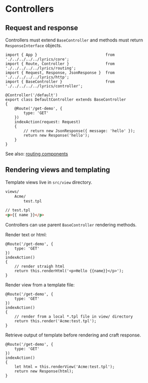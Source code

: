 Controllers
======

Request and response
------

Controllers must extend `BaseController` and methods must return `ResponseInterface` objects.

```node
import { App }                              from './../../../../lyrics/core';
import { Route, Controller }                from './../../../../lyrics/routing';
import { Request, Response, JsonResponse }  from './../../../../lyrics/http';
import { BaseController }                   from './../../../../lyrics/controller';

@Controller('/default')
export class DefaultController extends BaseController
{
    @Route('/get-demo', {
        type: 'GET'
    })
    indexAction(request: Request)
    {
        // return new JsonResponse({ message: 'hello' });
        return new Response('hello');
    }
}
```

See also: [routing components](./ROUTING.md)

Rendering views and templating
------

Template views live in `src/view` directory.

```bash
views/
    Acme/
        test.tpl
```

```html
// test.tpl
<p>{{ name }}</p>
```

Controllers can use parent `BaseController` rendering methods.

Render text or html:

```node
@Route('/get-demo', {
    type: 'GET'
})
indexAction()
{
    // render straigh html
    return this.renderHtml('<p>Hello {{name}}</p>');
}
```

Render view from a template file:

```node
@Route('/get-demo', {
    type: 'GET'
})
indexAction()
{
    // render from a local *.tpl file in view/ directory
    return this.render('Acme:test.tpl');
}
```

Retrieve output of template before rendering and craft response.

```node
@Route('/get-demo', {
    type: 'GET'
})
indexAction()
{
    let html = this.renderView('Acme:test.tpl');
    return new Response(html);
}
```
